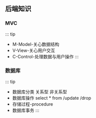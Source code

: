 ## 后端知识

###

### MVC
::: tip 
- M-Model-关心数据结构
- V-View-关心用户交互
- C-Control-处理数据与用户操作
::: 

### 数据库
::: tip 
- 数据库分类 关系型 非关系型
- 数据库操作 select * from /update /drop
- 存储过程-procedure
- 数据库事务
::: 